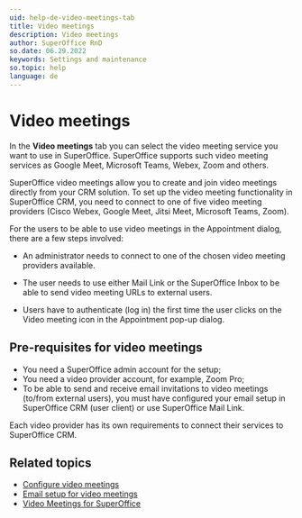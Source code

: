 ```yaml
---
uid: help-de-video-meetings-tab
title: Video meetings
description: Video meetings
author: SuperOffice RnD
so.date: 06.29.2022
keywords: Settings and maintenance
so.topic: help
language: de
---
```


# Video meetings

In the **Video meetings** tab you can select the video meeting service you want to use in SuperOffice. SuperOffice supports such video meeting services as Google Meet, Microsoft Teams, Webex, Zoom and others.

SuperOffice video meetings allow you to create and join video meetings directly from your CRM solution. To set up the video meeting functionality in SuperOffice CRM, you need to connect to one of five video meeting providers (Cisco Webex, Google Meet, Jitsi Meet, Microsoft Teams, Zoom).

For the users to be able to use video meetings in the Appointment dialog, there are a few steps involved:

* An administrator needs to connect to one of the chosen video meeting providers available.

* The user needs to use either Mail Link or the SuperOffice Inbox to be able to send video meeting URLs to external users.

* Users have to authenticate (log in) the first time the user clicks on the Video meeting icon in the Appointment pop-up dialog.

## Pre-requisites for video meetings

* You need a SuperOffice admin account for the setup;
* You need a video provider account, for example, Zoom Pro;
* To be able to send and receive email invitations to video meetings (to/from external users), you must have configured your email setup in SuperOffice CRM (user client) or use SuperOffice Mail Link.

Each video provider has its own requirements to connect their services to SuperOffice CRM.

## Related topics

* [Configure video meetings][2]
* [Email setup for video meetings][3]
* [Video Meetings for SuperOffice][1]

<!-- Referenced links -->
[1]: ../../../../video-meeting/index.md
[2]: configure-video-meetings.md
[3]: email-setup-in-superoffice.md

<!-- Referenced images -->

